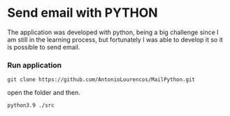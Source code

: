 # Send email with  PYTHON

The application was developed with python, being a big challenge since I am still in the learning process, but fortunately I was able to develop it so it is possible to send email.


### Run application

```npm 
git clone https://github.com/AntonioLourencos/MailPython.git
```

open the folder and then.

```npm
python3.9 ./src
```